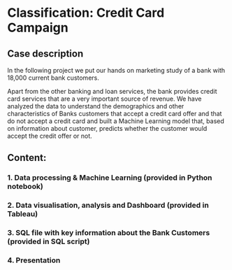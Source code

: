 # Classification: Credit Card Campaign

## Case description

In the following project we put our hands on marketing study of a bank with 18,000 current bank customers.

Apart from the other banking and loan services, the bank provides credit card services that are a very important source of revenue. 
We have analyzed the data to understand the demographics and other characteristics of Banks customers that accept a credit card offer and that do not accept a credit card and built a Machine Learning model that, based on information about customer, predicts whether the customer would accept the credit offer or not.

## Content:

### 1. Data processing & Machine Learning (provided in Python notebook) 

### 2. Data visualisation, analysis and Dashboard (provided in Tableau)

### 3. SQL file with key information about the Bank Customers (provided in SQL script)

### 4. Presentation

